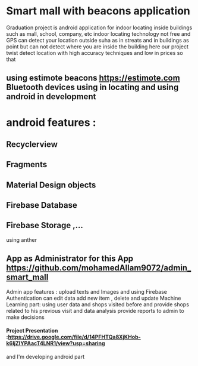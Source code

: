 # Smart mall with beacons application
Graduation project is android application for indoor locating inside buildings such as mall, school, company, etc
indoor locating technology not free and GPS can detect your location outside suha as in streats and in buildings as point but can not
detect where you are inside the building  here our project twist detect location with high accuracy techniques and low in prices  so that
## using estimote beacons https://estimote.com  Bluetooth devices using in locating and using android in development 
# android features :
## Recyclerview 
## Fragments 
## Material Design objects 
## Firebase Database 
## Firebase Storage ,...
using anther
## App as Administrator for this App  https://github.com/mohamedAllam9072/admin_smart_mall
Admin app features :
upload texts and Images and using Firebase Authentication 
can edit data add new item , delete and update 
Machine Learning part:
using user data and shops visited before and provide shops related to his previous visit and data analysis provide reports to admin to make decisions 
#### Project Presentation :https://drive.google.com/file/d/14PFHTQa8XjKHob-k6ljZlYPAacT4LNR1/view?usp=sharing 
and I'm developing android part
